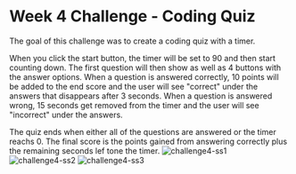 # Week 4 Challenge - Coding Quiz

The goal of this challenge was to create a coding quiz with a timer.

When you click the start button, the timer will be set to 90 and then start counting down. The first question will then show as well as 4 buttons with the answer options. When a question is answered correctly, 10 points will be added to the end score and the user will see "correct" under the answers that disappears after 3 seconds. When a question is answered wrong, 15 seconds get removed from the timer and the user will see "incorrect" under the answers. 

The quiz ends when either all of the questions are answered or the timer reachs 0.
The final score is the points gained from answering correctly plus the remaining seconds lef tone the timer.
![challenge4-ss1](https://user-images.githubusercontent.com/101528994/164884667-8e6bd60f-3ee0-4a59-8b2a-0092ca426f07.png)
![challenge4-ss2](https://user-images.githubusercontent.com/101528994/164884672-b75cb898-581f-46f1-8fda-586039556742.png)
![challenge4-ss3](https://user-images.githubusercontent.com/101528994/164884681-9258ec79-80a9-4bb8-b057-1208333d836b.png)
